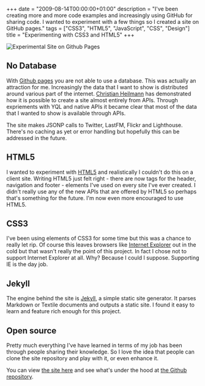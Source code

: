 +++
date = "2009-08-14T00:00:00+01:00"
description = "I've been creating more and more code examples and increasingly using GitHub for sharing code. I wanted to experiment with a few things so I created a site on GitHub pages."
tags = ["CSS3", "HTML5", "JavaScript", "CSS", "Design"]
title = "Experimenting with CSS3 and HTML5"
+++

![Experimental Site on Github Pages][1]

## No Database

With [Github pages][2] you are not able to use a database. This was actually an
attraction for me. Increasingly the data that I want to show is distributed
around various part of the internet. [Christian Heilmann][2] has demonstrated
how it is possible to create a site almost entirely from APIs. Through
expriements with YQL and native APIs it became clear that most of the data that
I wanted to show is available through APIs.

The site makes JSONP calls to Twitter, LastFM, Flickr and Lighthouse. There's no
caching as yet or error handling but hopefully this can be addressed in the
future.

## HTML5

I wanted to experiment with [HTML5][3] and realistically I couldn't do this on a
client site. Writing HTML5 just felt right - there are now tags for the header,
navigation and footer - elements I've used on every site I've ever created. I
didn't really use any of the new APIs that are offered by HTML5 so perhaps
that's something for the future. I'm now even more encouraged to use HTML5.

## CSS3

I've been using elements of CSS3 for some time but this was a chance to really
let rip. Of course this leaves browsers like [Internet Explorer][4] out in the
cold but that wasn't really the point of this project. In fact I chose not to
support Internet Explorer at all. Why? Because I could I suppose. Supporting IE
is the day job.

## Jekyll

The engine behind the site is [Jekyll][9], a simple static site generator. It
parses Markdown or Textile documents and outputs a static site. I found it easy
to learn and feature rich enough for this project.

## Open source

Pretty much everything I've have learned in terms of my job has been through
people sharing their knowledge. So I love the idea that people can clone the
site repository and play with it, or even enhance it.

You can view [the site here][6] and see what's under the hood at [the Github
repository][7].

[1]: /images/articles/github_site.jpg
[2]: http://shapeshed.github.com/
[3]: http://icant.co.uk/
[4]: http://www.whatwg.org/specs/web-apps/current-work/multipage/
[5]: http://www.microsoft.com/windows/internet-explorer/default.aspx
[6]: http://github.com/mojombo/jekyll/tree/master
[7]: http://shapeshed.github.com/
[8]: http://github.com/shapeshed/shapeshed.github.com/
[9]: https://github.com/jekyll/jekyll
